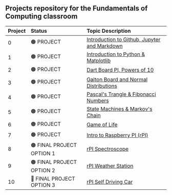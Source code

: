 ## Projects repository for the Fundamentals of Computing classroom

Project|Status|Topic Description
:---|:---|:---
0|🟠 PROJECT|<a href="https://chandrunarayan.github.io/fcsr/projects/intro_to_jupyter" target="_blank">Introduction to Github, Jupyter and Markdown</a>
1| 🟠 PROJECT|<a href="https://chandrunarayan.github.io/fcsr/projects/intro_to_python" target="_blank">Introduction to Python & Matplotlib</a>
2| 🟠 PROJECT|<a href="https://chandrunarayan.github.io/fcsr/projects/dart_board_pi" target="_blank">Dart Board PI, Powers of 10</a>
3| 🟠 PROJECT|<a href="https://chandrunarayan.github.io/fcsr/projects/galton_board" target="_blank">Galton Board and Normal Distributions</a>
4| 🟠 PROJECT|<a href="https://chandrunarayan.github.io/fcsr/projects/pascals_triangle" target="_blank">Pascal's Trangle & Fibonacci Numbers</a>
5| 🟠 PROJECT|<a href="https://chandrunarayan.github.io/fcsr/projects/markovs_chain" target="_blank">State Machines & Markov's Chain</a>
6| 🟠 PROJECT|<a href="https://chandrunarayan.github.io/fcsr/projects/game_of_life" target="_blank">Game of Life</a>
7| 🟠 PROJECT|<a href="https://chandrunarayan.github.io/fcsr/projects/intro_to_rpi" target="_blank">Intro to Raspberry PI (rPI)</a>
8| 🟠 FINAL PROJECT OPTION 1|<a href="https://chandrunarayan.github.io/fcsr/projects/rpi_spectroscope" target="_blank">rPI Spectroscope</a>
9| 🟠 FINAL PROJECT OPTION 2|<a href="https://chandrunarayan.github.io/fcsr/projects/rpi_weather" target="_blank">rPI Weather Station</a>
10|🔵 FINAL PROJECT OPTION 3|<a href="https://chandrunarayan.github.io/fcsr/projects/rpi_car" target="_blank">rPI Self Driving Car</a>

